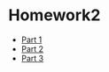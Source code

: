 # Homework2
<ul>
  <li><a href="https://github.com/ahanks8/Part-1.git">Part 1</a></li>
<li><a href="https://github.com/ahanks8/Part-2.git">Part 2</a></li>
<li><a href="https://github.com/ahanks8/Part-3.git">Part 3</a></li>
</ul>
